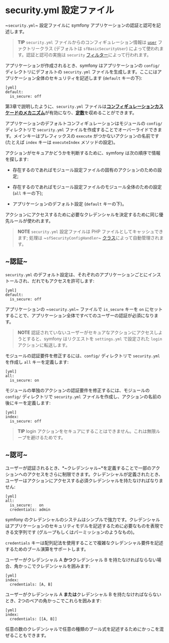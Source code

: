 security.yml 設定ファイル
========================

~`security.yml`~ 設定ファイルに symfony アプリケーションの認証と認可を記述します。

>**TIP**
>`security.yml` ファイルからのコンフィギュレーション情報は [`user`](#chapter_05_user) ファクトリークラス (デフォルトは `sfBasicSecurityUser`) によって使われます。認証と認可の実施は `security` [フィルター](#chapter_12_security)によって行われます。

アプリケーションが作成されるとき、symfony はアプリケーションの `config/` ディレクトリにデフォルトの `security.yml` ファイルを生成します。ここにはアプリケーション全体のセキュリティを記述します (`default` キーの下):

    [yml]
    default:
      is_secure: off

第3章で説明したように、`security.yml` ファイルは[**コンフィギュレーションカスケードのメカニズム**](#chapter_03_configuration_cascade)が有効になり、[**定数**](#chapter_03_constants)を収めることができます。

アプリケーションのデフォルトコンフィギュレーションはモジュールの `config/` ディレクトリで `security.yml` ファイルを作成することでオーバーライドできます。メインキーはプレフィックスの `execute` がつかないアクションの名前です (たとえば `index` キーは `executeIndex` メソッドの設定)。

アクションがセキュアかどうかを判断するために、symfony は次の順序で情報を探します:

  * 存在するのであればモジュール設定ファイルの固有のアクションのための設定;

  * 存在するのであればモジュール設定ファイルのモジュール全体のための設定 (`all` キーの下);

  * アプリケーションのデフォルト設定 (`default` キーの下)。

アクションにアクセスするために必要なクレデンシャルを決定するために同じ優先ルールが使われます。

>**NOTE**
>`security.yml` 設定ファイルは PHP ファイルとしてキャッシュできます; 
>処理は ~`sfSecurityConfigHandler`~ [クラス](#chapter_14_config_handlers_yml)によって自動管理されます。

~認証~
------

`security.yml` のデフォルト設定は、それぞれのアプリケーションごとにインストールされ、だれでもアクセスを許可します:

    [yml]
    default:
      is_secure: off

アプリケーションの ~`security.yml`~ ファイルで `is_secure` キーを `on` にセットすることで、アプリケーション全体ですべてのユーザーの認証が必須になります。

>**NOTE**
>認証されていないユーザーがセキュアなアクションにアクセスしようとすると、symfony はリクエストを `settings.yml` で設定された `login` アクションに転送します。

モジュールの認証要件を修正するには、`config/` ディレクトリで `security.yml` を作成し `all` キーを定義します:

    [yml]
    all:
      is_secure: on

モジュールの単独のアクションの認証要件を修正するには、モジュールの `config/` ディレクトリで `security.yml` ファイルを作成し、アクションの名前の後にキーを定義します:

    [yml]
    index:
      is_secure: off

>**TIP**
>login アクションをセキュアにすることはできません。これは無限ループを避けるためです。

~認可~
------

ユーザーが認証されるとき、*~クレデンシャル~*を定義することで一部のアクションへのアクセスをさらに制限できます。クレデンシャルが定義されたとき、ユーザーはアクションにアクセスする必須クレデンシャルを持たなければなりません:

    [yml]
    all:
      is_secure:   on
      credentials: admin

symfony のクレデンシャルのシステムはシンプルで強力です。クレデンシャルはアプリケーションのセキュリティモデルを記述するために必要なものを表現できる文字列です (グループもしくはパーミッションのようなもの)。

`credentials` キーは配列記法を使用することで複雑なクレデンシャル要件を記述するためのブール演算をサポートします。

ユーザーがクレデンシャル A **かつ**クレデンシャル B を持たなければならない場合、角かっこでクレデンシャルを囲みます:

    [yml]
    index:
      credentials: [A, B]

ユーザーがクレデンシャル A **または**クレデンシャル B を持たなければならないとき、2つのペアの角かっこでこれらを囲みます:

    [yml]
    index:
      credentials: [[A, B]]

任意の数のクレデンシャルで任意の種類のブール式を記述するためにかっこを混ぜることもできます。
